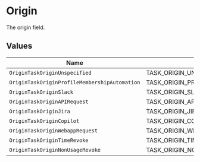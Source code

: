 # Origin

The origin field.


## Values

| Name                                          | Value                                         |
| --------------------------------------------- | --------------------------------------------- |
| `OriginTaskOriginUnspecified`                 | TASK_ORIGIN_UNSPECIFIED                       |
| `OriginTaskOriginProfileMembershipAutomation` | TASK_ORIGIN_PROFILE_MEMBERSHIP_AUTOMATION     |
| `OriginTaskOriginSlack`                       | TASK_ORIGIN_SLACK                             |
| `OriginTaskOriginAPIRequest`                  | TASK_ORIGIN_API_REQUEST                       |
| `OriginTaskOriginJira`                        | TASK_ORIGIN_JIRA                              |
| `OriginTaskOriginCopilot`                     | TASK_ORIGIN_COPILOT                           |
| `OriginTaskOriginWebappRequest`               | TASK_ORIGIN_WEBAPP_REQUEST                    |
| `OriginTaskOriginTimeRevoke`                  | TASK_ORIGIN_TIME_REVOKE                       |
| `OriginTaskOriginNonUsageRevoke`              | TASK_ORIGIN_NON_USAGE_REVOKE                  |
